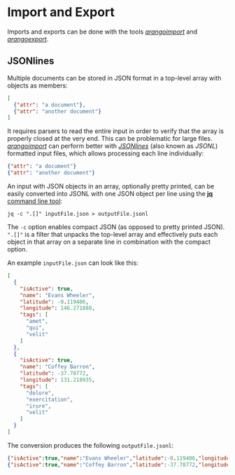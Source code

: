 Import and Export
=================

Imports and exports can be done with the tools
[_arangoimport_](../Programs/Arangoimport/README.md) and
[_arangoexport_](../Programs/Arangoexport/README.md).

<!-- Importing from files -->

<!-- Bulk import via HTTP API -->

<!-- Export to files -->

<!-- Bulk export via HTTP API -->

<!-- Syncing with 3rd party systems? -->

JSONlines
---------

Multiple documents can be stored in JSON format in a top-level array with
objects as members:

```json
[
  {"attr": "a document"},
  {"attr": "another document"}
]
```

It requires parsers to read the entire input in order to verify that the
array is properly closed at the very end. This can be problematic for large
files. [_arangoimport_](../Programs/Arangoimport/README.md) can perform better
with [_JSONlines_](http://jsonlines.org/) (also known as _JSONL_) formatted
input files, which allows processing each line individually:

```json
{"attr": "a document"}
{"attr": "another document"}
```

An input with JSON objects in an array, optionally pretty printed, can be
easily converted into JSONL with one JSON object per line using the
[**jq** command line tool](http://stedolan.github.io/jq/):

```
jq -c ".[]" inputFile.json > outputFile.jsonl
```

The `-c` option enables compact JSON (as opposed to pretty printed JSON).
`".[]"` is a filter that unpacks the top-level array and effectively puts each
object in that array on a separate line in combination with the compact option.

An example `inputFile.json` can look like this:

```json
[
  {
    "isActive": true,
    "name": "Evans Wheeler",
    "latitude": -0.119406,
    "longitude": 146.271888,
    "tags": [
      "amet",
      "qui",
      "velit"
    ]
  },
  {
    "isActive": true,
    "name": "Coffey Barron",
    "latitude": -37.78772,
    "longitude": 131.218935,
    "tags": [
      "dolore",
      "exercitation",
      "irure",
      "velit"
    ]
  }
]
```

The conversion produces the following `outputFile.jsonl`:

```json
{"isActive":true,"name":"Evans Wheeler","latitude":-0.119406,"longitude":146.271888,"tags":["amet","qui","velit"]}
{"isActive":true,"name":"Coffey Barron","latitude":-37.78772,"longitude":131.218935,"tags":["dolore","exercitation","irure","velit"]}
```
